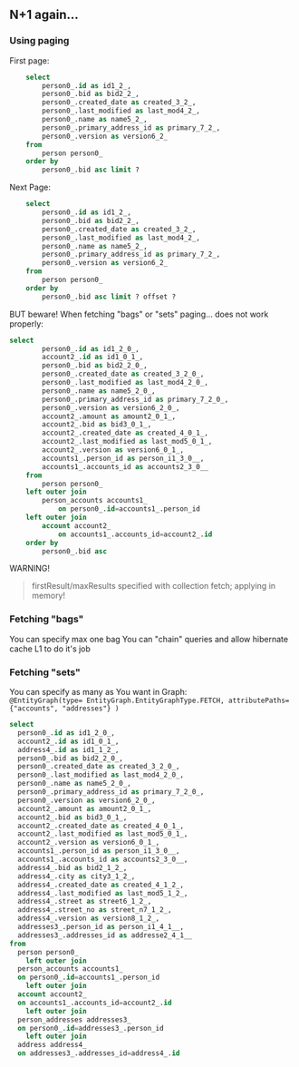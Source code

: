 ## N+1 again...
### Using paging
First page:
```sql
    select
        person0_.id as id1_2_,
        person0_.bid as bid2_2_,
        person0_.created_date as created_3_2_,
        person0_.last_modified as last_mod4_2_,
        person0_.name as name5_2_,
        person0_.primary_address_id as primary_7_2_,
        person0_.version as version6_2_ 
    from
        person person0_ 
    order by
        person0_.bid asc limit ?
```
Next Page:
```sql
    select
        person0_.id as id1_2_,
        person0_.bid as bid2_2_,
        person0_.created_date as created_3_2_,
        person0_.last_modified as last_mod4_2_,
        person0_.name as name5_2_,
        person0_.primary_address_id as primary_7_2_,
        person0_.version as version6_2_ 
    from
        person person0_ 
    order by
        person0_.bid asc limit ? offset ?
```

BUT beware! When fetching "bags" or "sets" paging... does not work properly: <br>
```sql
select
        person0_.id as id1_2_0_,
        account2_.id as id1_0_1_,
        person0_.bid as bid2_2_0_,
        person0_.created_date as created_3_2_0_,
        person0_.last_modified as last_mod4_2_0_,
        person0_.name as name5_2_0_,
        person0_.primary_address_id as primary_7_2_0_,
        person0_.version as version6_2_0_,
        account2_.amount as amount2_0_1_,
        account2_.bid as bid3_0_1_,
        account2_.created_date as created_4_0_1_,
        account2_.last_modified as last_mod5_0_1_,
        account2_.version as version6_0_1_,
        accounts1_.person_id as person_i1_3_0__,
        accounts1_.accounts_id as accounts2_3_0__ 
    from
        person person0_ 
    left outer join
        person_accounts accounts1_ 
            on person0_.id=accounts1_.person_id 
    left outer join
        account account2_ 
            on accounts1_.accounts_id=account2_.id 
    order by
        person0_.bid asc
```

WARNING!
> firstResult/maxResults specified with collection fetch; applying in memory!

### Fetching "bags"
You can specify max one bag
You can "chain" queries and allow hibernate cache L1 to do it's job


### Fetching "sets"
You can specify as many as You want in Graph: <br>
`@EntityGraph(type= EntityGraph.EntityGraphType.FETCH, attributePaths={"accounts", "addresses"} )`
```sql
select
  person0_.id as id1_2_0_,
  account2_.id as id1_0_1_,
  address4_.id as id1_1_2_,
  person0_.bid as bid2_2_0_,
  person0_.created_date as created_3_2_0_,
  person0_.last_modified as last_mod4_2_0_,
  person0_.name as name5_2_0_,
  person0_.primary_address_id as primary_7_2_0_,
  person0_.version as version6_2_0_,
  account2_.amount as amount2_0_1_,
  account2_.bid as bid3_0_1_,
  account2_.created_date as created_4_0_1_,
  account2_.last_modified as last_mod5_0_1_,
  account2_.version as version6_0_1_,
  accounts1_.person_id as person_i1_3_0__,
  accounts1_.accounts_id as accounts2_3_0__,
  address4_.bid as bid2_1_2_,
  address4_.city as city3_1_2_,
  address4_.created_date as created_4_1_2_,
  address4_.last_modified as last_mod5_1_2_,
  address4_.street as street6_1_2_,
  address4_.street_no as street_n7_1_2_,
  address4_.version as version8_1_2_,
  addresses3_.person_id as person_i1_4_1__,
  addresses3_.addresses_id as addresse2_4_1__
from
  person person0_
    left outer join
  person_accounts accounts1_
  on person0_.id=accounts1_.person_id
    left outer join
  account account2_
  on accounts1_.accounts_id=account2_.id
    left outer join
  person_addresses addresses3_
  on person0_.id=addresses3_.person_id
    left outer join
  address address4_
  on addresses3_.addresses_id=address4_.id
```
